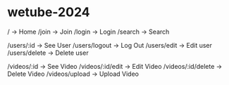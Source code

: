 # wetube-2024

/ -> Home
/join -> Join
/login -> Login
/search -> Search

/users/:id -> See User
/users/logout → Log Out
/users/edit -> Edit user
/users/delete -> Delete user

/videos/:id -> See Video
/videos/:id/edit -> Edit Video
/videos/:id/delete -> Delete Video
/videos/upload -> Upload Video
